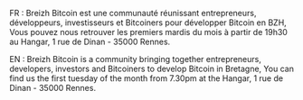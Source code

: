 FR : Breizh Bitcoin est une communauté réunissant entrepreneurs, développeurs, investisseurs et Bitcoiners pour développer Bitcoin en BZH,
Vous pouvez nous retrouver les premiers mardis du mois à partir de 19h30 au Hangar, 1 rue de Dinan - 35000 Rennes.

EN : Breizh Bitcoin is a community bringing together entrepreneurs, developers, investors and Bitcoiners to develop Bitcoin in Bretagne,
You can find us the first tuesday of the month from 7.30pm at the Hangar, 1 rue de Dinan - 35000 Rennes.
